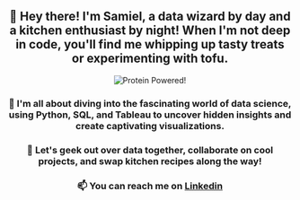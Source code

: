 


<!---
samielzaret7/samielzaret7 is a ✨ special ✨ repository because its `README.md` (this file) appears on your GitHub profile.
You can click the Preview link to take a look at your changes.
--->

<h2 align="center">👋 Hey there! I'm Samiel, a data wizard by day and a kitchen enthusiast by night! When I'm not deep in code, you'll find me whipping up tasty treats or experimenting with tofu.</h2>

<p align="center">
  <img src="https://media1.giphy.com/media/v1.Y2lkPTc5MGI3NjExOTFjNHo4dGF1OXRtcWVpdGhwZTFyYnlsN2hzem9rOXd2cmFzY2k3diZlcD12MV9pbnRlcm5hbF9naWZfYnlfaWQmY3Q9cw/J5YPhyza681bNMgb9Q/giphy.gif" alt="Protein Powered!">
</p>


<h3 align="center">🔬 I'm all about diving into the fascinating world of data science, using Python, SQL, and Tableau to uncover hidden insights and create captivating visualizations.
</h3>

<h3 align="center">🌟 Let's geek out over data together, collaborate on cool projects, and swap kitchen recipes along the way!
</h3>

<h3 align="center">📫 You can reach me on <a href="https://www.linkedin.com/in/zengotita/">Linkedin</a></h3>
